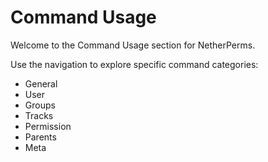 # Command Usage

Welcome to the Command Usage section for NetherPerms.

Use the navigation to explore specific command categories:
- General
- User
- Groups
- Tracks
- Permission
- Parents
- Meta
